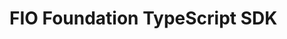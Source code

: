 # FIO Foundation TypeScript SDK

<!--

# Generating Documentation
TypeDoc is installed as a dev dependency.  After running npm install, 
cd into fiofoundation-io-sdk folder and simply run 
"typedoc --out documentation ./src/FIOSDK.ts --mode file --excludeExternals" at the root of the project.

The documentation will appear in a folder called "documentation" in the the root of the project.
-->